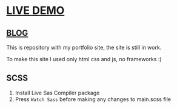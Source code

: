 # [LIVE DEMO](https://mateuszrostkowski.github.io)

## [BLOG](https://mateuszrostkowski.github.io/blog)

This is repository with my portfolio site, the site is still in work.

To make this site I used only html css and js, no frameworks :)


## SCSS

1. Install Live Sas Compiler package
2. Press `Watch Sass` before making any changes to main.scss file